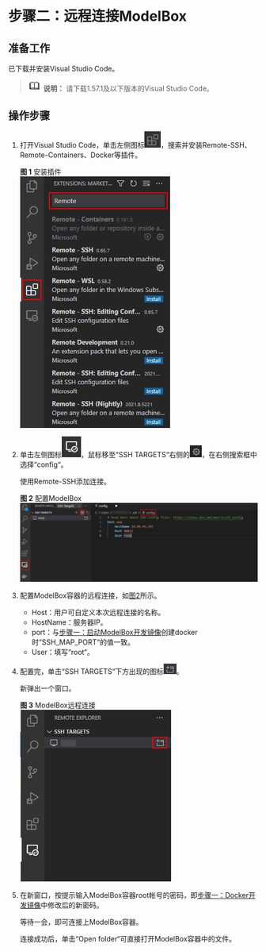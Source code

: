 # 步骤二：远程连接ModelBox<a name="ZH-CN_TOPIC_0000001144604266"></a>

## 准备工作<a name="section146973073117"></a>

已下载并安装Visual Studio Code。

>![](../assets/images/figure/qs/public_sys-resources/icon-note.gif) **说明：** 
>请下载1.57.1及以下版本的Visual Studio Code。

## 操作步骤<a name="section9256114113348"></a>

1.  打开Visual Studio Code，单击左侧图标![](../assets/images/figure/qs/zh-cn_image_0000001190724823.png)，搜索并安装Remote-SSH、Remote-Containers、Docker等插件。

    **图 1**  安装插件<a name="fig45125012367"></a>  
    ![](../assets/images/figure/qs/安装插件.png "安装插件")

2.  单击左侧图标![](../assets/images/figure/qs/zh-cn_image_0000001190836187.png)，鼠标移至“SSH TARGETS“右侧的![](../assets/images/figure/qs/zh-cn_image_0000001190836295.png)，在右侧搜索框中选择“config“。

    使用Remote-SSH添加连接。

    **图 2**  配置ModelBox<a name="fig1225713518470"></a>  
    ![](../assets/images/figure/qs/配置ModelBox.png "配置ModelBox")

3.  配置ModelBox容器的远程连接，如[图2](#fig1225713518470)所示。
    -   Host：用户可自定义本次远程连接的名称。
    -   HostName：服务器IP。
    -   port：与[步骤一：启动ModelBox开发镜像](../qs-modelbox/步骤一-启动ModelBox开发镜像.md#li165103562711)创建docker时“SSH\_MAP\_PORT“的值一致。
    -   User：填写“root“。

4.  配置完，单击“SSH TARGETS“下方出现的图标![](../assets/images/figure/qs/zh-cn_image_0000001145081948.png)。

    新弹出一个窗口。

    **图 3**  ModelBox远程连接<a name="fig15244154121217"></a>  
    ![](../assets/images/figure/qs/ModelBox远程连接.png "ModelBox远程连接")

5.  在新窗口，按提示输入ModelBox容器root帐号的密码，即[步骤一：Docker开发镜像](../qs-modelbox/步骤一-启动ModelBox开发镜像.md#li49429258269)中修改后的新密码。

    等待一会，即可连接上ModelBox容器。

    连接成功后，单击“Open folder“可直接打开ModelBox容器中的文件。


